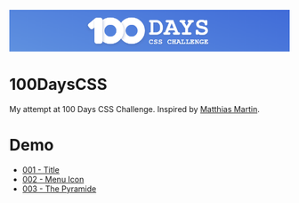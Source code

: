 ![100DaysCSS Logo](logo.PNG)

# 100DaysCSS
My attempt at  100 Days CSS Challenge. Inspired by [Matthias Martin](https://100dayscss.com/). 

# Demo
* [001 - Title](https://c0d3ph1l1c.github.io/100DaysCSS/001Title/)
* [002 - Menu Icon](https://c0d3ph1l1c.github.io/100DaysCSS/002MenuIcon/)
* [003 - The Pyramide](https://c0d3ph1l1c.github.io/100DaysCSS/003ThePyramide/)
